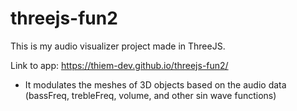 # threejs-fun2
This is my audio visualizer project made in ThreeJS. 


Link to app: https://thiem-dev.github.io/threejs-fun2/

- It modulates the meshes of 3D objects based on the audio data (bassFreq, trebleFreq, volume, and other sin wave functions)

